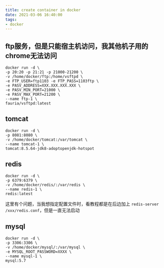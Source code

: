 ```yaml
---
title: create container in docker
date: 2021-03-06 16:40:00
tags: 
- docker
---
```


## ftp服务，但是只能宿主机访问，我其他机子用的chrome无法访问

```shell
docker run -d \
-p 20:20 -p 21:21 -p 21000-21200 \
-v /home/docker/ftp:/home/vsftpd \
-e FTP_USER=ftp1103 -e FTP_PASS=1103ftp \
-e PASV_ADDRESS=XXX.XXX.XXX.XXX \
-e PASV_MIN_PORT=21000 \
-e PASV_MAX_PORT=21200 \
--name ftp-1 \
fauria/vsftpd:latest
```

## tomcat

```shell
docker run -d \
-p 8081:8080 \
-v /home/docker/tomcat:/var/tomcat \
--name tomcat-1 \
tomcat:8.5.64-jdk8-adoptopenjdk-hotspot
```

## redis

```shell
docker run -d \
-p 6379:6379 \
-v /home/docker/redis/:/var/redis \
--name redis-1 \
redis:latest
```

这里有个问题，当我想指定配置文件时，看教程都是在后边加上 `redis-server /xxx/redis.conf`，但是一直无法启动

## mysql

```shell
docker run -d \
-p 3306:3306 \
-v /home/docker/mysql/:/var/mysql \
-e MYSQL_ROOT_PASSWORD=XXXX \
--name mysql-1 \
mysql:5.7
```